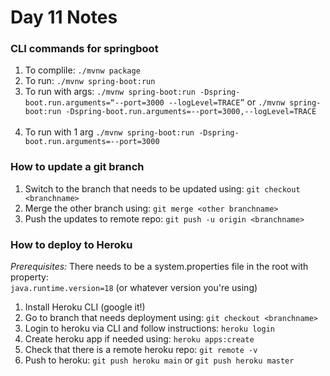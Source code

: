 # Day 11 Notes

### CLI commands for springboot
1. To complile: `./mvnw package` <br/>
2. To run: `./mvnw spring-boot:run` <br/>
3. To run with args: `./mvnw spring-boot:run -Dspring-boot.run.arguments=“--port=3000 --logLevel=TRACE”` or 
`./mvnw spring-boot:run -Dspring-boot.run.arguments=--port=3000,--logLevel=TRACE` <br/><br/>
4. To run with 1 arg `./mvnw spring-boot:run -Dspring-boot.run.arguments=--port=3000` <br/>

### How to update a git branch

1. Switch to the branch that needs to be updated using: `git checkout <branchname>` <br/>
2. Merge the other branch using: `git merge <other branchname>` <br/>
3. Push the updates to remote repo: `git push -u origin <branchname>` <br/>

### How to deploy to Heroku
*Prerequisites:* There needs to be a system.properties file in the root with property: <br/>
`java.runtime.version=18` (or whatever version you're using)<br/>

1. Install Heroku CLI (google it!) <br/>
2. Go to branch that needs deployment using: `git checkout <branchname>` <br/>
3. Login to heroku via CLI and follow instructions: `heroku login` <br/>
4. Create heroku app if needed using: `heroku apps:create` <br/>
5. Check that there is a remote heroku repo: `git remote -v` <br/>
6. Push to heroku: `git push heroku main` or `git push heroku master` <br/>
